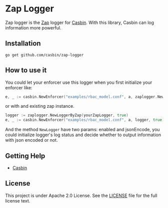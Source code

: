 Zap Logger
===

Zap logger is the [Zap](https://github.com/uber-go/zap) logger for [Casbin](https://github.com/casbin/casbin). With this library, Casbin can log information more powerful.

## Installation

    go get github.com/casbin/zap-logger

## How to use it

You could let your enforcer use this logger when you first initialize your enforcer like:
```go
e, _ := casbin.NewEnforcer("examples/rbac_model.conf", a, zaplogger.NewLogger(true, true), true)
```
or with and existing zap instance.
```go
logger := zaplogger.NewLoggerByZap(yourZapLogger, true)
e, _ := casbin.NewEnforcer("examples/rbac_model.conf", a, logger, true)
```

And the method `NewLogger` have two params: enabled and jsonEncode, you could initialize logger's log status and decide whether to output information with json encoded or not.

## Getting Help

- [Casbin](https://github.com/casbin/casbin)

## License

This project is under Apache 2.0 License. See the [LICENSE](LICENSE) file for the full license text.

